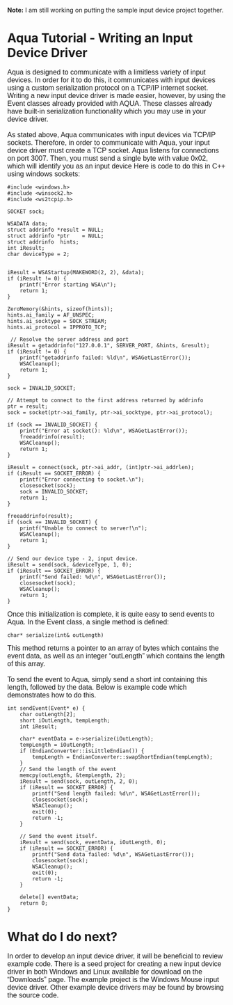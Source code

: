 **Note:** I am still working on putting the sample input device project together.

# Aqua Tutorial - Writing an Input Device Driver #

<font face='arial' size='3'>
Aqua is designed to communicate with a limitless variety of input devices.  In order for it to do this, it communicates with input devices using a custom serialization protocol on a TCP/IP internet socket.  Writing a new input device driver is made easier, however, by using the Event classes already provided with AQUA.  These classes already have built-in serialization functionality which you may use in your device driver.<br>
<br>
As stated above, Aqua communicates with input devices via TCP/IP sockets.  Therefore, in order to communicate with Aqua, your input device driver must create a TCP socket.  Aqua listens for connections on port 3007.  Then, you must send a single byte with value 0x02, which will identify you as an input device Here is code to do this in C++ using windows sockets:<br>
</font>

```
#include <windows.h>
#include <winsock2.h>
#include <ws2tcpip.h>

SOCKET sock;

WSADATA data;
struct addrinfo *result = NULL;
struct addrinfo *ptr    = NULL;
struct addrinfo  hints;
int iResult;
char deviceType = 2;
    
    
iResult = WSAStartup(MAKEWORD(2, 2), &data);
if (iResult != 0) {
    printf("Error starting WSA\n");
    return 1;
}

ZeroMemory(&hints, sizeof(hints));
hints.ai_family = AF_UNSPEC;
hints.ai_socktype = SOCK_STREAM;
hints.ai_protocol = IPPROTO_TCP;

 // Resolve the server address and port
iResult = getaddrinfo("127.0.0.1", SERVER_PORT, &hints, &result);
if (iResult != 0) {
    printf("getaddrinfo failed: %ld\n", WSAGetLastError());
    WSACleanup();
    return 1;
}

sock = INVALID_SOCKET;
    
// Attempt to connect to the first address returned by addrinfo
ptr = result;
sock = socket(ptr->ai_family, ptr->ai_socktype, ptr->ai_protocol);

if (sock == INVALID_SOCKET) {
    printf("Error at socket(): %ld\n", WSAGetLastError());
    freeaddrinfo(result);
    WSACleanup();
    return 1;
}
    
iResult = connect(sock, ptr->ai_addr, (int)ptr->ai_addrlen);
if (iResult == SOCKET_ERROR) {
    printf("Error connecting to socket.\n");
    closesocket(sock);
    sock = INVALID_SOCKET;
    return 1;
}

freeaddrinfo(result);
if (sock == INVALID_SOCKET) {
    printf("Unable to connect to server!\n");
    WSACleanup();
    return 1;
}

// Send our device type - 2, input device.
iResult = send(sock, &deviceType, 1, 0);
if (iResult == SOCKET_ERROR) {
    printf("Send failed: %d\n", WSAGetLastError());
    closesocket(sock);
    WSACleanup();
    return 1;
}
```

<font face='arial' size='3'>
Once this initialization is complete, it is quite easy to send events to Aqua.  In the Event class, a single method is defined:<br>
</font>

```
char* serialize(int& outLength)
```

<font face='arial' size='3'>
This method returns a pointer to an array of bytes which contains the event data, as well as an integer “outLength” which contains the length of this array.<br>
<br>
To send the event to Aqua, simply send a short int containing this length, followed by the data.  Below is example code which demonstrates how to do this.<br>
</font>

```
int sendEvent(Event* e) {
    char outLength[2];
    short iOutLength, tempLength;
    int iResult;
    
    char* eventData = e->serialize(iOutLength);
    tempLength = iOutLength;
    if (EndianConverter::isLittleEndian()) {
        tempLength = EndianConverter::swapShortEndian(tempLength);
    }
    // Send the length of the event
    memcpy(outLength, &tempLength, 2);
    iResult = send(sock, outLength, 2, 0);
    if (iResult == SOCKET_ERROR) {
        printf("Send length failed: %d\n", WSAGetLastError());
        closesocket(sock);
        WSACleanup();
        exit(0);
        return -1;
    }
    
    // Send the event itself.
    iResult = send(sock, eventData, iOutLength, 0);
    if (iResult == SOCKET_ERROR) {
        printf("Send data failed: %d\n", WSAGetLastError());
        closesocket(sock);
        WSACleanup();
        exit(0);
        return -1;
    }
    
    delete[] eventData;
    return 0;
}
```

# What do I do next? #

<font face='arial' size='3'>
In order to develop an input device driver, it will be beneficial to review example code.  There is a seed project for creating a new input device driver in both Windows and Linux available for download on the “Downloads” page.  The example project is the Windows Mouse input device driver.  Other example device drivers may be found by browsing the source code.<br>
</font>